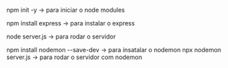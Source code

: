 npm init -y -> para iniciar o node modules

npm install express -> para instalar o express

node server.js -> para rodar o servidor

npm install nodemon --save-dev -> para insatalar o nodemon
npx nodemon server.js -> para rodar o servidor com nodemon 